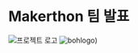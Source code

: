 # Makerthon 팀 발표

![프로젝트 로고](https://github.com/user-attachments/assets/63bc279a-7fe6-40da-b28d-d685573dd5b9)
![bohlogo](https://github.com/user-attachments/assets/b8765edc-409f-4a77-a25a-cb0ce6883216))
